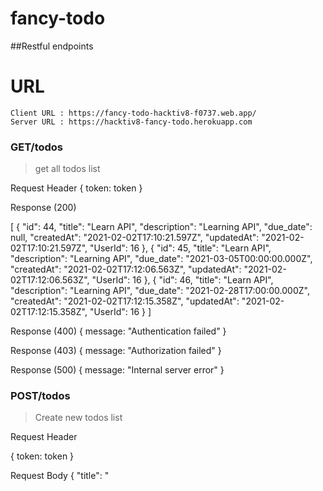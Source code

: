 # fancy-todo

##Restful endpoints
<!-- --- -->
# URL
```
Client URL : https://fancy-todo-hacktiv8-f0737.web.app/
Server URL : https://hacktiv8-fancy-todo.herokuapp.com
```

### GET/todos

>get all todos list

Request Header
{
    token: token
}


Response (200)

[
    {
        "id": 44,
        "title": "Learn API",
        "description": "Learning API",
        "due_date": null,
        "createdAt": "2021-02-02T17:10:21.597Z",
        "updatedAt": "2021-02-02T17:10:21.597Z",
        "UserId": 16
    },
    {
        "id": 45,
        "title": "Learn API",
        "description": "Learning API",
        "due_date": "2021-03-05T00:00:00.000Z",
        "createdAt": "2021-02-02T17:12:06.563Z",
        "updatedAt": "2021-02-02T17:12:06.563Z",
        "UserId": 16
    },
    {
        "id": 46,
        "title": "Learn API",
        "description": "Learning API",
        "due_date": "2021-02-28T17:00:00.000Z",
        "createdAt": "2021-02-02T17:12:15.358Z",
        "updatedAt": "2021-02-02T17:12:15.358Z",
        "UserId": 16
    }
]

Response (400)
{
    message: "Authentication failed"
}

Response (403)
{
    message: "Authorization failed"
}

Response (500)
{
    message: "Internal server error"
}






### POST/todos

>Create new todos list

Request Header

{
    token: token
}

Request Body
{
  "title": "<title to get insert into>",
  "description": "<description to get insert into>",
  "due_date": "<due_date to get insert into>",
   "status": "<status to get insert into>"
}

Response (201)
{
    "id": 48,
    "title": "Learn API",
    "description": "Learning API",
    "due_date": "2021-02-04T17:00:00.000Z",
    "UserId": 16,
    "status": null
}

Response (400)
{
    message: "Todo.title cannot be null,Todo.description cannot be null, Todo.due_date cannot be null, "This email is already taken try another, Validation isAfter on due_date failed"
}

Response (400)
{
    message: "Authentication failed"
}

Response (403)
{
    message: "Authorization failed"
}

Response (500)
{
    message: "Internal server error"
}



### GET/todos/:id

>Get todos list by ID

Request Header

{
    token: token
}

Response (200)
{
    "id": 45,
    "title": "Learn API",
    "description": "Learning API",
    "due_date": "2021-03-05T00:00:00.000Z",
    "status": null,
    "createdAt": "2021-02-02T17:12:06.563Z",
    "updatedAt": "2021-02-02T17:12:06.563Z",
    "UserId": 16
}


Response (400)
{
    message: "Authentication failed"
}

Response (403)
{
    message: "Authorization failed"
}

Response (404)
{
    message: "Todo tidak ditemukan"
}

Response (500)
{
    message: "Internal server error"
}




### PUT/todos/:id

Request Header

{
    token: token
}

Request Body
{
  "title": "<title to get updated into>",
  "description": "<description to get updated into>",
  "due_date": "<due_date to get updated into>"
}

Response (200)
{
    "id": 47,
    "title": "Learn API",
    "description": "Learning API",
    "due_date": "2021-02-04T17:00:00.000Z",
    "status": null,
    "createdAt": "2021-02-03T06:33:30.776Z",
    "updatedAt": "2021-02-03T06:39:53.659Z",
    "UserId": 16
}


Response (400)
{
    message: "Authentication failed"
}

Response (403)
{
    message: "Authorization failed"
}

Response (404)
{
    message: "Todo tidak ditemukan"
}

Response (500)
{
    message: "Internal server error"
}

Response (400)
{
    message: "error: invalid input syntax for type boolean"
}



### DELETE/todos/:id

Request Header

{
    token: token
}

Response (200)


Response (400)
{
    message: "Authentication failed"
}

Response (403)
{
    message: "Authorization failed"
}

Response (404)
{
    message: "Todo tidak ditemukan"
}

Response (500)
{
    message: "Internal server error"
}




### POST/register

>Create User

Request Body

{
    "email": "<User's email>",
    "password": "<User's password>"
}


Response (201)
{
    "id": 3
    "email": "test@gmail.com"
}

Response (400)
{
    message: "User.email cannot be null,Todo.description cannot be null, Todo.due_date cannot be null, "This email is already taken try another, Validation isAfter on due_date failed"
}

Response (500)
{
    message: "Internal server error"
}




### POST/login

>Login User


Request Body
{
    "email": "<User's email>",
    "password": "<User's password>"
}

Response (200)
{
    token: token
}

Response (400)
{
    message: "Login gagal"
}

Response (500)
{
    message: "Internal server error"
}


### GET/auth

>Refresh page, Auth

Request Headers
{
    token: token
}

Response (200)
{
    name: <user name>,
    email: <user email>
}

Response (400)
{
    message: "Authentication failed"
}




### GET/googlelogin

>Google Sign IN User

Request header
```
{
    token: token
}
```

Response(200)
{
    token: token
}

Response(500)
{
    message: "Internal server error"
}



### GET/brewery/list

Request header
{
    token: <string id_token>
}

Response(200)
{
    [
        {
            id: 2,
            name: "Avondale Brewing Co",
            brewery_type: "micro",
            street: "201 41st St S",
            address_2: null,
            address_3: null,
            city: "Birmingham",
            state: "Alabama",
            county_province: null,
            postal_code: "35222-1932",
            country: "United States",
            longitude: "-86.774322",
            latitude: "33.524521",
            phone: "2057775456",
            website_url: "http://www.avondalebrewing.com",
            updated_at: "2018-08-23T23:19:57.825Z",
            created_at: "2018-07-24T01:32:47.255Z"
        },

        ...
    ]
}